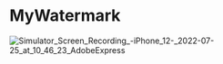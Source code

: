 # MyWatermark

![Simulator_Screen_Recording_-_iPhone_12_-_2022-07-25_at_10_46_23_AdobeExpress](https://user-images.githubusercontent.com/95967477/180697872-fb332710-3d57-4cd8-a093-78893d5d26fa.gif)
